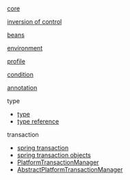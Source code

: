 [core](./txt/core.md)

[inversion of control](./txt/inversion%20of%20control.md)

[beans](./txt/beans.md)

[environment](./txt/environment.md)

[profile](./txt/profile.md)

[condition](./txt/condition.md)

[annotation](./txt/annotation.md)

type
- [type](./txt/type.md)
- [type reference](./txt/type%20reference.md)

transaction
- [spring transaction](./txt/transaction/spring%20transaction.md)
- [spring transaction objects](./txt/transaction/transaction%20objects.md)
- [PlatformTransactionManager](./txt/transaction/PlatformTransactionManager.md)
- [AbstractPlatformTransactionManager](./txt/transaction/AbstractPlatformTransactionManager.md)